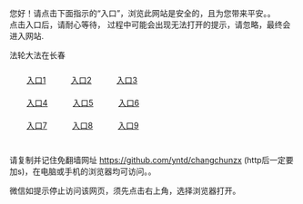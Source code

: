 您好！请点击下面指示的“入口”，浏览此网站是安全的，且为您带来平安。。 <br/>
点击入口后，请耐心等待， 过程中可能会出现无法打开的提示，请忽略，最终会进入网站. </br>

法轮大法在长春<br/>
<div style="padding:10px"><a style="margin:20px" target="_blank" href="https://d22j0jcb5au2j0.cloudfront.net/2Qpsp?pbhapz" id="ccLink1" rel="nofollow">入口1</a> <a target="_blank" style="margin:20px" href="https://dpib3jad2cmzt.cloudfront.net/2Qpsp?tbgxwt" id="ccLink2" rel="nofollow">入口2</a> <a style="margin:20px" target="_blank" href="https://d1ukqzgyyi36l6.cloudfront.net/2Qpsp?qhssrt" id="ccLink3" rel="nofollow">入口3</a></div>

<div style="padding:10px" ><a style="margin:20px" target="_blank" href="https://d22j0jcb5au2j0.cloudfront.net/2Qpsp?pbhapz" id="ccLink4" rel="nofollow">入口4</a> <a style="margin:20px" href="https://dpib3jad2cmzt.cloudfront.net/2Qpsp?tbgxwt" target="_blank" id="ccLink5" rel="nofollow">入口5</a> <a style="margin:20px" href="https://d1ukqzgyyi36l6.cloudfront.net/2Qpsp?qhssrt" target="_blank" id="ccLink6" rel="nofollow">入口6</a></div>

<div style="padding:10px"><a style="margin:20px" target="_blank" href="https://d22j0jcb5au2j0.cloudfront.net/2Qpsp?pbhapz" id="ccLink7" rel="nofollow">入口7</a> <a style="margin:20px" href="https://dpib3jad2cmzt.cloudfront.net/2Qpsp?tbgxwt" target="_blank" id="ccLink8" rel="nofollow">入口8</a> <a style="margin:20px" target="_blank" href="https://d1ukqzgyyi36l6.cloudfront.net/2Qpsp?qhssrt" id="ccLink9" rel="nofollow">入口9</a></div>

<br/>



请复制并记住免翻墙网址 https://github.com/yntd/changchunzx (http后一定要加s)，在电脑或手机的浏览器均可访问。。<br/>

微信如提示停止访问该网页，须先点击右上角，选择浏览器打开。
